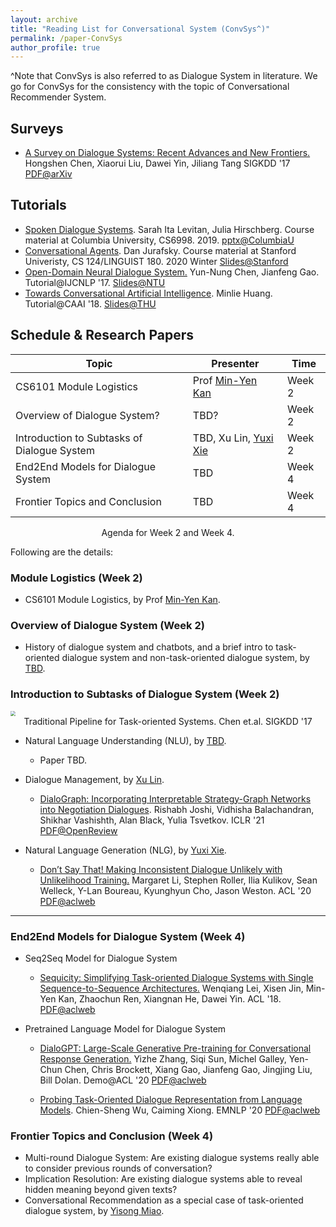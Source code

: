 ```yaml
---
layout: archive
title: "Reading List for Conversational System (ConvSys^)"
permalink: /paper-ConvSys
author_profile: true
---
```


^Note that ConvSys is also referred to as Dialogue System in literature. We go for ConvSys for the consistency with the topic of Conversational Recommender System. 



## Surveys

- <u>A Survey on Dialogue Systems: Recent Advances and New Frontiers.</u> Hongshen Chen, Xiaorui Liu, Dawei Yin, Jiliang Tang SIGKDD '17 [PDF@arXiv](https://arxiv.org/pdf/1711.01731.pdf)



## Tutorials

- <u>Spoken Dialogue Systems</u>. Sarah Ita Levitan, Julia Hirschberg. Course material at Columbia University, CS6998. 2019. [pptx@ColumbiaU](http://www.cs.columbia.edu/~julia/courses/CS6998-2019/sds_slides.pptx)
- <u>Conversational Agents</u>. Dan Jurafsky. Course material at Stanford Univeristy, CS 124/LINGUIST 180. 2020 Winter [Slides@Stanford](http://web.stanford.edu/class/cs124/lec/chatbot20.pdf)
- <u>Open-Domain Neural Dialogue System.</u> Yun-Nung Chen, Jianfeng Gao. Tutorial@IJCNLP '17. [Slides@NTU](https://www.csie.ntu.edu.tw/~yvchen/doc/OpenDialogue_Tutorial_IJCNLP.pdf)
- <u>Towards Conversational Artificial Intelligence</u>. Minlie Huang. Tutorial@CAAI '18. [Slides@THU](http://coai.cs.tsinghua.edu.cn/hml/media/files/CAAI-2018-tutorial.pdf)



## Schedule & Research Papers

| Topic                                       | Presenter                                                    | Time   |
| ------------------------------------------- | ------------------------------------------------------------ | ------ |
| CS6101 Module Logistics                     | Prof [Min-Yen Kan](https://www.comp.nus.edu.sg/~kanmy/)      | Week 2 |
| Overview of Dialogue System?                | TBD?                                                         | Week 2 |
| Introduction to Subtasks of Dialogue System | TBD, Xu Lin, [Yuxi Xie](https://scholar.google.com/citations?user=LNLECx0AAAAJ&hl=en) | Week 2 |
| End2End Models for Dialogue System          | TBD                                                          | Week 4 |
| Frontier Topics and Conclusion              | TBD                                                          | Week 4 |

<center>
  Agenda for Week 2 and Week 4.
</center>



Following are the details:

### Module Logistics (Week 2)

- CS6101 Module Logistics, by Prof [Min-Yen Kan](https://www.comp.nus.edu.sg/~kanmy/).



### Overview of Dialogue System (Week 2)

- History of dialogue system and chatbots, and a brief intro to task-oriented dialogue system and non-task-oriented dialogue system, by [TBD]().



### Introduction to Subtasks of Dialogue System (Week 2)

<img src="https://wing-nus.github.io/cs6101/files/dialogue-sys-components.png" style="zoom:50%;" />

<center>
  Traditional Pipeline for Task-oriented Systems. Chen et.al. SIGKDD '17
 </center>



- Natural Language Understanding (NLU), by [TBD]().
  - Paper TBD. 
- Dialogue Management, by [Xu Lin]().
  - <u>DialoGraph: Incorporating Interpretable Strategy-Graph Networks into Negotiation Dialogues</u>. Rishabh Joshi, Vidhisha Balachandran, Shikhar Vashishth, Alan Black, Yulia Tsvetkov.  ICLR '21 [PDF@OpenReview](https://openreview.net/forum?id=kDnal_bbb-E)

- Natural Language Generation (NLG), by [Yuxi Xie](https://scholar.google.com/citations?user=LNLECx0AAAAJ&hl=en).
  - <u>Don’t Say That! Making Inconsistent Dialogue Unlikely with Unlikelihood Training.</u> Margaret Li, Stephen Roller, Ilia Kulikov, Sean Welleck, Y-Lan Boureau, Kyunghyun Cho, Jason Weston. ACL '20 [PDF@aclweb](https://www.aclweb.org/anthology/2020.acl-main.428.pdf)

---



### End2End Models for Dialogue System (Week 4)

- Seq2Seq Model for Dialogue System
  - <u>Sequicity: Simplifying Task-oriented Dialogue Systems with Single Sequence-to-Sequence Architectures.</u> Wenqiang Lei, Xisen Jin, Min-Yen Kan, Zhaochun Ren, Xiangnan He, Dawei Yin. ACL '18. [PDF@aclweb](https://www.aclweb.org/anthology/P18-1133.pdf)

- Pretrained Language Model for Dialogue System

  - <u>DialoGPT: Large-Scale Generative Pre-training for Conversational Response Generation.</u> Yizhe Zhang, Siqi Sun, Michel Galley, Yen-Chun Chen, Chris Brockett, Xiang Gao, Jianfeng Gao, Jingjing Liu, Bill Dolan. Demo@ACL '20 [PDF@aclweb](https://www.aclweb.org/anthology/2020.acl-demos.30.pdf)

  - <u>Probing Task-Oriented Dialogue Representation from Language Models</u>. Chien-Sheng Wu, Caiming Xiong. EMNLP '20 [PDF@aclweb](https://www.aclweb.org/anthology/2020.emnlp-main.409.pdf)



### Frontier Topics and Conclusion (Week 4)

- Multi-round Dialogue System: Are existing dialogue systems really able to consider previous rounds of conversation?
- Implication Resolution: Are existing dialogue systems able to reveal hidden meaning beyond given texts?
- Conversational Recommendation as a special case of task-oriented dialogue system, by [Yisong Miao](https://www.yisong.me).

